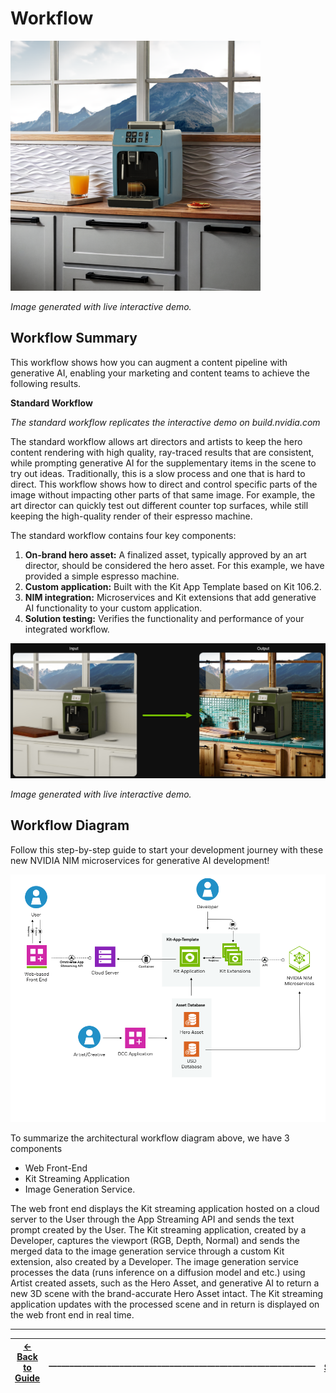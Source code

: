 # Workflow 

<img src="../images/modern_wave.png" width=400>

*Image generated with live interactive demo.*

## **Workflow Summary**

This workflow shows how you  can augment a content pipeline with generative AI, enabling your marketing and content teams to achieve the following results.

**Standard Workflow**

*The standard workflow replicates the interactive demo on build.nvidia.com*

The standard workflow allows art directors and artists to keep the hero content rendering with high quality, ray-traced results that are consistent, while prompting generative AI for the supplementary items in the scene to try out ideas. Traditionally, this is a slow process and one that is hard to direct. This workflow shows how to direct and control specific parts of the image without impacting other parts of that same image. For example, the art director can quickly test out different counter top surfaces, while still keeping the high-quality render of their espresso machine.

The standard workflow contains four key components:

1. **On-brand hero asset:**  A finalized asset, typically approved by an art director, should be considered the hero asset. For this example, we have  provided a simple espresso machine.  
2. **Custom application:** Built with the Kit App Template based on Kit 106.2.   
3. **NIM integration:**  Microservices and Kit extensions that add generative AI functionality to your custom application.  
4. **Solution testing:** Verifies  the functionality and performance of your integrated workflow. 

<img src="../images/espresso_input_output.png">

*Image generated with live interactive demo.*

## **Workflow Diagram**

Follow this step-by-step guide to start your development journey with these new NVIDIA NIM microservices for generative AI development\!

<img src="../images/CAVA_Dia.png" width=600>

To summarize the architectural workflow diagram above, we have 3 components 
* Web Front-End 
* Kit Streaming Application 
* Image Generation Service. 
  
The web front end displays the Kit streaming application hosted on a cloud server to the User through the App Streaming API and sends the text prompt created by the User. The Kit streaming application, created by a Developer, captures the viewport (RGB, Depth, Normal) and sends the merged data to the image generation service through a custom Kit extension, also created by a Developer. The image generation service processes the data (runs inference on a diffusion model and etc.) using Artist created assets, such as the Hero Asset, and generative AI to return a new 3D scene with the brand-accurate Hero Asset intact. The Kit streaming application updates with the processed scene and in return is displayed on the web front end in real time.

----
| [&larr; Back to Guide](../README.md) |________________________________________________________________  | [Next (Get Started) &rarr;](./get_started.md) |
|-------------------------------|--|---------------------------------------------|
